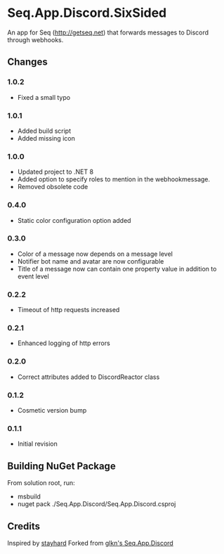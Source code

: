 # Seq.App.Discord.SixSided

An app for Seq (http://getseq.net) that forwards messages to Discord through webhooks.

## Changes

### 1.0.2

- Fixed a small typo

### 1.0.1

- Added build script
- Added missing icon

### 1.0.0

- Updated project to .NET 8
- Added option to specify roles to mention in the webhookmessage.
- Removed obsolete code

### 0.4.0

- Static color configuration option added

### 0.3.0

- Color of a message now depends on a message level
- Notifier bot name and avatar are now configurable
- Title of a message now can contain one property value in addition to event level

### 0.2.2

- Timeout of http requests increased

### 0.2.1

- Enhanced logging of http errors

### 0.2.0

- Correct attributes added to DiscordReactor class

### 0.1.2

- Cosmetic version bump

### 0.1.1

- Initial revision

## Building NuGet Package

From solution root, run:

- msbuild
- nuget pack ./Seq.App.Discord/Seq.App.Discord.csproj

## Credits

Inspired by [stayhard](https://github.com/stayhard/Seq.App.HipChat)
Forked from [glkn's Seq.App.Discord](https://github.com/glkn/Seq.App.Discord)